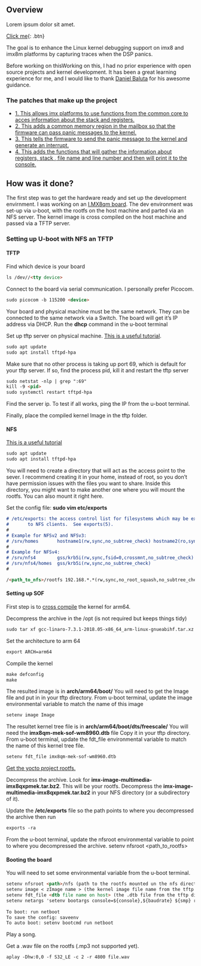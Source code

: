 ## Overview

Lorem ipsum dolor sit amet.

[Click me](http://www.google.com){: .btn}

The goal is to enhance the Linux kernel debugging support on imx8 and imx8m platforms by capturing traces when the DSP panics.

Before working on thisWorking on this, I had no prior experience with open source projects and kernel development. It has been a great learning experience for me, and I would like to thank [Daniel Baluta](https://github.com/dbaluta) for his awesome guidance.

### The patches that make up the project

- [1. This allows imx platforms to use functions from the common core to acces information about the stack and registers.](https://github.com/thesofproject/linux/pull/2322)
- [2. This adds a common memory region in the mailbox so that the firmware can pass panic messages to the kernel.](https://github.com/thesofproject/linux/pull/2341)
- [3. This tells the firmware to send the panic message to the kernel and generate an interrupt.](https://github.com/thesofproject/sof/pull/3282)
- [4. This adds the functions that will gather the information about registers, stack , file name and line number and then will print it to the console.](https://github.com/thesofproject/linux/pull/2348)

## How was it done?

The first step was to get the hardware ready and set up the development envirnment.
I was working on an [I.MX8qm board](https://www.nxp.com/design/development-boards/i-mx-evaluation-and-development-boards/i-mx-8quadmax-multisensory-enablement-kit-mek:MCIMX8QM-CPU). The dev environment was set-up via u-boot, with the rootfs on the host machine and parted via an NFS server. The kernel image is cross compiled on the host machine and passed via a TFTP server.

### Setting up U-boot with NFS an TFTP

#### TFTP
Find which device is your board
```markdown
ls /dev//<tty device>
```

Connect to the board via serial communication. I personally prefer Picocom.
```markdown
sudo picocom -b 115200 <device>
```

Your board and physical machine must be the same network. They can be connected to the same network via a Switch. The board will get it’s IP address via DHCP. Run the **dhcp** command in the u-boot terminal

Set up tftp server on physical machine. [This is a useful tutorial](https://linuxhint.com/install_tftp_server_ubuntu/).
```markdown
sudo apt update
sudo apt install tftpd-hpa
```
Make sure that no other process is taking up port 69, which is default for your tftp server. If so, find the process pid, kill it and restart the tftp server
```markdown
sudo netstat -nlp | grep ":69"
kill -9 <pid>
sudo systemctl restart tftpd-hpa
```

Find the server ip. To test if all works, ping the IP from the u-boot terminal.

Finally, place the compiled kernel Image in the tftp folder.

#### NFS
[This is a useful tutorial](https://wiki.emacinc.com/wiki/Setting_up_an_NFS_File_Server)
```markdown
sudo apt update
sudo apt install tftpd-hpa
```
You will need to create a directory that will act as the access point to the sever. I recommend creating it in your home, instead of root, so you don’t have permission issues with the files you want to share. Inside this directory, you might want to make another one where you will mount the rootfs. You can also mount it right here.

Set the config file: **sudo vim etc/exports**
```markdown
# /etc/exports: the access control list for filesystems which may be exported
#		to NFS clients.  See exports(5).
#
# Example for NFSv2 and NFSv3:
# /srv/homes       hostname1(rw,sync,no_subtree_check) hostname2(ro,sync,no_subtree_check)
#
# Example for NFSv4:
# /srv/nfs4        gss/krb5i(rw,sync,fsid=0,crossmnt,no_subtree_check)
# /srv/nfs4/homes  gss/krb5i(rw,sync,no_subtree_check)
#

/<path_to_nfs>/rootfs 192.168.*.*(rw,sync,no_root_squash,no_subtree_check)
```

#### Setting up SOF

First step is to [cross compile](https://gist.github.com/lategoodbye/c7317a42bf7f9c07f5a91baed8c68f75) the kernel for arm64.

Decompress the archive in the /opt (is not required but keeps things tidy)
```markdown
sudo tar xf gcc-linaro-7.3.1-2018.05-x86_64_arm-linux-gnueabihf.tar.xz -C /opt
```

Set the architecture to arm 64
```markdown
export ARCH=arm64
```

Compile the kernel
```markdown
make defconfig
make
```

The resulted image is in **arch/arm64/boot/**
You will need to get the Image file and put in in your tftp directory.
From u-boot terminal, update the image environmental variable to match the name of this image
```markdown
setenv image Image
```

The resultet kernel tree file is in **arch/arm64/boot/dts/freescale/**
You will need the **imx8qm-mek-sof-wm8960.dtb** file
Copy it in your tftp directory.
From u-boot terminal, update the fdt_file environmental variable to match the name of this kernel tree file.
```markdown
setenv fdt_file imx8qm-mek-sof-wm8960.dtb 
```

[Get the yocto project rootfs.](https://eur01.safelinks.protection.outlook.com/?url=https%3A%2F%2Fwww.nxp.com%2Fwebapp%2FDownload%3FcolCode%3DL5.4.24_2.1.0_MX8QXPB0%26appType%3Dlicense&data=02%7C01%7Cdaniel.baluta%40nxp.com%7C034a2337763b4dd2fb8e08d81cd2c292%7C686ea1d3bc2b4c6fa92cd99c5c301635%7C0%7C0%7C637291038830412906&sdata=zCxfrNQMs%2BxTPoW6ikFb2ofFjhAoFkn9QCjW%2FBjt3Vk%3D&reserved=0)

Decompress the archive.
Look for **imx-image-multimedia-imx8qxpmek.tar.bz2**. This will be your rootfs.
Decompress the **imx-image-multimedia-imx8qxpmek.tar.bz2** in your NFS directory (or a 	subdirectory of it).

Update the **/etc/exports** file so the path points to where you decompressed the archive then run
```markdown
exports -ra
```

From the u-boot terminal, update the nfsroot environmental variable to point to where you 	decompressed the archive.
setenv nfsroot <path_to_rootfs>

#### Booting the board

You will need to set some environmental variable from the u-boot terminal.
```markdown
setenv nfsroot <path>/nfs (path to the rootfs mounted un the nfs directory)
setenv image < zImage name > (the kernel image file name from the tftp directory)
setenv fdt_file <dtb file name on host> (the .dtb file from the tftp directory)
setenv netargs 'setenv bootargs console=${console},${baudrate} ${smp} root=/dev/nfs ip=dhcp nfsroot=${serverip}:${nfsroot},v3,tcp'
	
To boot: run netboot
To save the config: saveenv
To auto boot: setenv bootcmd run netboot
```

Play a song.

Get a .wav file on the rootfs (.mp3 not supported yet).
```markdown
aplay -Dhw:0,0 -f S32_LE -c 2 -r 4800 file.wav
```
